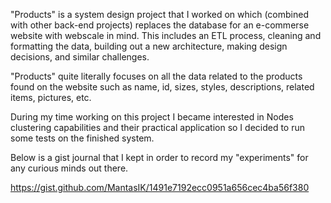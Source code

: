 "Products" is a system design project that I worked on which (combined with other back-end projects) replaces the database for
an e-commerse website with webscale in mind. This includes an ETL process, cleaning and formatting the data, building out a 
new architecture, making design decisions, and similar challenges.

"Products" quite literally focuses on all the data related to the products found on the website such as
name, id, sizes, styles, descriptions, related items, pictures, etc.

During my time working on this project I became interested in Nodes clustering capabilities and their practical application 
so I decided to run some tests on the finished system.


Below is a gist journal that I kept in order to record my "experiments" for any curious minds out there.

https://gist.github.com/MantasIK/1491e7192ecc0951a656cec4ba56f380
